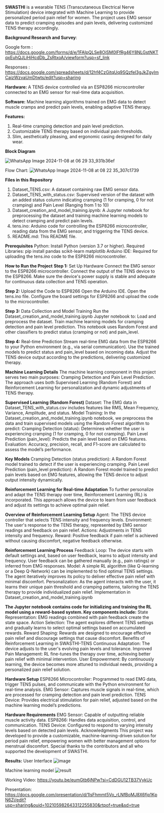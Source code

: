 **SWASTHI** is a wearable TENS (Transcutaneous Electrical Nerve Stimulation) device integrated with Machine Learning to provide personalized period pain relief for women. The project uses EMG sensor data to predict cramping episodes and pain levels, delivering customized TENS therapy accordingly.

**Background Research and Survey**:

Google form : https://docs.google.com/forms/d/e/1FAIpQLSe8OiSM0lFfRg46Y8NLGstNKTqxEuhQJLiHiHcdDb_ZsRtxoA/viewform?usp=sf_link

Responses : https://docs.google.com/spreadsheets/d/12hf4CzGitqUq9SQzfeI3gJkZgylmCaizWzvaUmDtwts/edit?usp=sharing

**Hardware:**
A TENS device controlled via an ESP8266 microcontroller connected to an EMG sensor for real-time data acquisition.

**Software:**
Machine learning algorithms trained on EMG data to detect muscle cramps and predict pain levels, enabling adaptive TENS therapy.


**Features:**
1. Real-time cramping detection and pain level prediction.
2. Customizable TENS therapy based on individual pain thresholds.
3. Slim, aesthetically pleasing, and ergonomic casing designed for daily wear.


**Block Diagram**

![WhatsApp Image 2024-11-08 at 06 29 33_931b36ef](https://github.com/user-attachments/assets/c0ee4da4-3024-46af-9d0f-23d7c0d47d32)

Flow Chart:
![WhatsApp Image 2024-11-08 at 08 22 35_307c1739](https://github.com/user-attachments/assets/8a32c608-22a5-4149-a162-faa6e47444fd)


**Files in this Repository**
1. Dataset_TENS.csv: A dataset containing raw EMG sensor data.
2. Dataset_TENS_with_status.csv: Supervised version of the dataset with an added status column indicating cramping (1 for cramping, 0 for not cramping) and Pain Level (Ranging from 1 to 10)
3. Dataset_creation_and_model_training.ipynb: A Jupyter notebook for preprocessing the dataset and training machine learning models to detect cramping and predict pain levels.
4. tens.ino: Arduino code for controlling the ESP8266 microcontroller, reading data from the EMG sensor, and triggering the TENS device.
5. README.md: This README file.



**Prerequisites**
Python: Install Python (version 3.7 or higher).
Required Libraries: pip install pandas scikit-learn matplotlib
Arduino IDE: Required for uploading the tens.ino code to the ESP8266 microcontroller.

**How to Run the Project**
**Step 1:** Set Up Hardware
Connect the EMG sensor to the ESP8266 microcontroller.
Connect the output of the TENS device to the ESP8266.
Make sure the device's power supply is stable and adequate for continuous data collection and TENS operation.

**Step 2:** Upload the Code to ESP8266
Open the Arduino IDE.
Open the tens.ino file.
Configure the board settings for ESP8266 and upload the code to the microcontroller.

**Step 3:** Data Collection and Model Training
Run the Dataset_creation_and_model_training.ipynb Jupyter notebook to:
Load and preprocess the dataset.
Train machine learning models for cramping detection and pain level prediction.
This notebook uses Random Forest and other classifiers to predict status (cramping or not) and pain_level.

**Step 4:** Real-time Prediction
Stream real-time EMG data from the ESP8266 to your Python environment (e.g., via serial communication).
Use the trained models to predict status and pain_level based on incoming data.
Adjust the TENS device output according to the predictions, delivering customized therapy.


**Machine Learning Details**
The machine learning component in this project serves two main purposes: Cramping Detection and Pain Level Prediction. The approach uses both Supervised Learning (Random Forest) and Reinforcement Learning for personalization and dynamic adjustments of TENS therapy.

**Supervised Learning (Random Forest)**
Dataset: The EMG data in Dataset_TENS_with_status.csv includes features like RMS, Mean Frequency, Variance, Amplitude, and status.
Model Training: In the Dataset_creation_and_model_training.ipynb notebook, we preprocess the data and train supervised models using the Random Forest algorithm to predict:
Cramping Detection (status): Determines whether the user is experiencing cramping (1 for cramping, 0 for not cramping).
Pain Level Prediction (pain_level): Predicts the pain level based on EMG features.
Evaluation: Accuracy, precision, recall, and F1-score are calculated to assess the model’s performance.

**Key Models**
Cramping Detection (status prediction): A Random Forest model trained to detect if the user is experiencing cramping.
Pain Level Prediction (pain_level prediction): A Random Forest model trained to predict pain levels based on EMG features, allowing the TENS device to adjust output intensity dynamically.

**Reinforcement Learning for Real-time Adaptation**
To further personalize and adapt the TENS therapy over time, Reinforcement Learning (RL) is incorporated. This approach allows the device to learn from user feedback and adjust its settings to achieve optimal pain relief.

**Overview of Reinforcement Learning Setup**
Agent: The TENS device controller that selects TENS intensity and frequency levels.
Environment: The user's response to the TENS therapy, represented by EMG sensor readings and feedback on pain relief.
Actions: Adjustments in TENS intensity and frequency.
Reward: Positive feedback if pain relief is achieved without causing discomfort, negative feedback otherwise.


**Reinforcement Learning Process**
Feedback Loop: The device starts with default settings and, based on user feedback, learns to adjust intensity and frequency. User feedback can be gathered manually (e.g., pain ratings) or inferred from EMG responses.
Model: A simple RL algorithm (like Q-learning or a Deep Q-Network) can be implemented to find optimal TENS settings. The agent iteratively improves its policy to deliver effective pain relief with minimal discomfort.
Personalization: As the agent interacts with the user, it learns their unique pain threshold and cramping patterns, tailoring the TENS therapy to provide individualized pain relief.
Implementation in Dataset_creation_and_model_training.ipynb

**The Jupyter notebook contains code for initializing and training the RL model using a reward-based system. Key components include:**
State Representation: EMG readings combined with pain feedback create the state space.
Action Selection: The agent explores different TENS settings and gradually learns to select optimal settings based on accumulated rewards.
Reward Shaping: Rewards are designed to encourage effective pain relief and discourage settings that cause discomfort.
Benefits of Reinforcement Learning in SWASTHI-TENS
Continuous Adaptation: The device adjusts to the user's evolving pain levels and tolerance.
Improved Pain Management: RL fine-tunes the therapy over time, achieving better pain relief with minimal intervention.
User Empowerment: By continuously learning, the device becomes more attuned to individual needs, providing a personalized pain relief solution.


**Hardware Setup**
ESP8266 Microcontroller: Programmed to read EMG data, trigger TENS pulses, and communicate with the Python environment for real-time analysis.
EMG Sensor: Captures muscle signals in real-time, which are processed for cramping detection and pain level prediction.
TENS Device: Provides electrical stimulation for pain relief, adjusted based on the machine learning model’s predictions.


**Hardware Requirements**
EMG Sensor: Capable of outputting reliable muscle activity data.
ESP8266: Handles data acquisition, control, and communication.
TENS Device: Configured to respond to varying intensity levels based on detected pain levels.
Acknowledgments
This project was developed to provide a customizable, machine-learning-driven solution for period pain relief, empowering women with better management options for menstrual discomfort. Special thanks to the contributors and all who supported the development of SWASTHI.



**Results:**
User Interface
![image](https://github.com/user-attachments/assets/f052c3f4-716b-41d2-ab43-7aa7f4e0dd82)


Machine learning model 
![result](https://github.com/user-attachments/assets/6470c9fd-4336-489c-9888-1c96fc902b39)

Working Video: 
https://youtu.be/eumGtb6jNPw?si=CdDGU12TB37VykUc

Presentation:
https://docs.google.com/presentation/d/1lsFhmmt5Vo_rLNfBoMJ8X6fjp1KpN6Zj/edit?usp=sharing&ouid=102105982643312255830&rtpof=true&sd=true

